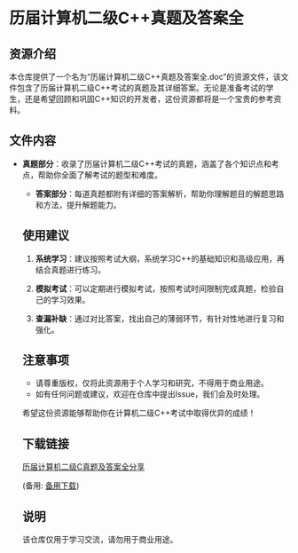 # 历届计算机二级C++真题及答案全

## 资源介绍

本仓库提供了一个名为“历届计算机二级C++真题及答案全.doc”的资源文件，该文件包含了历届计算机二级C++考试的真题及其详细答案。无论是准备考试的学生，还是希望回顾和巩固C++知识的开发者，这份资源都将是一个宝贵的参考资料。

## 文件内容

- **真题部分**：收录了历届计算机二级C++考试的真题，涵盖了各个知识点和考点，帮助你全面了解考试的题型和难度。

  - **答案部分**：每道真题都附有详细的答案解析，帮助你理解题目的解题思路和方法，提升解题能力。

  ## 使用建议

  1. **系统学习**：建议按照考试大纲，系统学习C++的基础知识和高级应用，再结合真题进行练习。

  2. **模拟考试**：可以定期进行模拟考试，按照考试时间限制完成真题，检验自己的学习效果。

  3. **查漏补缺**：通过对比答案，找出自己的薄弱环节，有针对性地进行复习和强化。

  ## 注意事项

  - 请尊重版权，仅将此资源用于个人学习和研究，不得用于商业用途。
  - 如有任何问题或建议，欢迎在仓库中提出Issue，我们会及时处理。

  希望这份资源能够帮助你在计算机二级C++考试中取得优异的成绩！

  ## 下载链接
  [历届计算机二级C真题及答案全分享](https://pan.quark.cn/s/6ac411f156ce) 

  (备用: [备用下载](https://pan.baidu.com/s/1XR_e9Y7UZiBqrH35nsd76g?pwd=1234))

  ## 说明

  该仓库仅用于学习交流，请勿用于商业用途。
